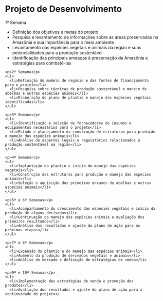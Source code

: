 <!DOCTYPE html>
<html>
  <head>
    <title>Folha Verde - Produção Interdisciplinar</title>
  </head>
  <body>
    <h1>Projeto de Desenvolvimento</h1>
    <p>1ª Semana</p>
    <ul>
      <li>Definição dos objetivos e metas do projeto</li>
      <li>Pesquisa e levantamento de informações sobre as áreas preservadas na Amazônia e sua importância para o meio ambiente</li>
      <li>Levantamento das espécies vegetais e animais da região e suas potencialidades para a produção sustentável</li>
      <li>Identificação das principais ameaças à preservação da Amazônia e estratégias para combatê-las</li>
    </ul>

    <p>2ª Semana</p>
    <ul>
      <li>Definição do modelo de negócio e das fontes de financiamento para o projeto</li>
      <li>Pesquisa sobre técnicas de produção sustentável e manejo de abelhas e outras espécies animais</li>
      <li>Elaboração do plano de plantio e manejo das espécies vegetais identificadas</li>
    </ul>

    <p>3ª Semana</p>
    <ul>
      <li>Identificação e seleção de fornecedores de insumos e equipamentos necessários para o projeto</li>
      <li>Estudo e planejamento da construção de estruturas para produção e manejo das espécies animais</li>
      <li>Análise de aspectos legais e regulatórios relacionados à produção sustentável na região</li>
    </ul>

    <p>4ª Semana</p>
    <ul>
      <li>Implantação do plantio e início do manejo das espécies vegetais</li>
      <li>Construção das estruturas para produção e manejo das espécies animais</li>
      <li>Seleção e aquisição dos primeiros enxames de abelhas e outras espécies animais</li>
    </ul>

    <p>5ª e 6ª Semanas</p>
    <ul>
      <li>Acompanhamento do crescimento das espécies vegetais e início da produção de alguns derivados</li>
      <li>Continuação do manejo das espécies animais e avaliação dos primeiros resultados</li>
      <li>Análise dos resultados e ajuste do plano de ação para as próximas etapas</li>
    </ul>

    <p>7ª e 8ª Semanas</p>
    <ul>
      <li>Expansão do plantio e do manejo das espécies animais</li>
      <li>Aumento da produção de derivados vegetais e animais</li>
      <li>Análise de mercado e definição de estratégias de venda</li>
    </ul>

    <p>9ª e 10ª Semanas</p>
    <ul>
      <li>Implementação das estratégias de venda e promoção dos produtos</li>
      <li>Avaliação dos resultados e ajuste do plano de ação para a continuidade do projeto</
